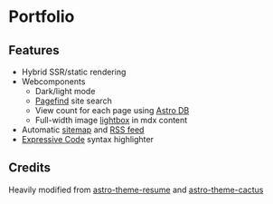 # Portfolio

## Features

- Hybrid SSR/static rendering
- Webcomponents
  - Dark/light mode
  - [Pagefind](https://pagefind.app/) site search
  - View count for each page using [Astro DB](https://astro.build/db/)
  - Full-width image [lightbox](https://code.juliancataldo.com/component/astro-lightbox/) in mdx content
- Automatic [sitemap](https://docs.astro.build/en/guides/integrations-guide/sitemap/) and [RSS feed](https://docs.astro.build/en/guides/rss/)
- [Expressive Code](https://expressive-code.com/) syntax highlighter

## Credits

Heavily modified from [astro-theme-resume](https://github.com/srleom/astro-theme-resume) and
[astro-theme-cactus](https://github.com/chrismwilliams/astro-theme-cactus)
